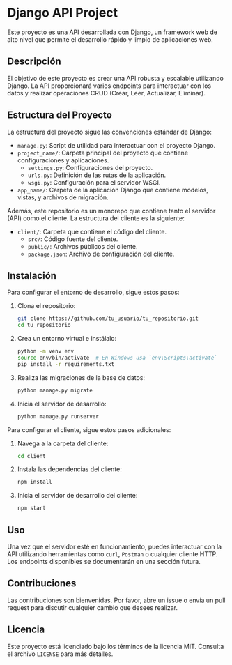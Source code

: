# Django API Project

Este proyecto es una API desarrollada con Django, un framework web de alto nivel que permite el desarrollo rápido y limpio de aplicaciones web.

## Descripción

El objetivo de este proyecto es crear una API robusta y escalable utilizando Django. La API proporcionará varios endpoints para interactuar con los datos y realizar operaciones CRUD (Crear, Leer, Actualizar, Eliminar).

## Estructura del Proyecto

La estructura del proyecto sigue las convenciones estándar de Django:

- `manage.py`: Script de utilidad para interactuar con el proyecto Django.
- `project_name/`: Carpeta principal del proyecto que contiene configuraciones y aplicaciones.
  - `settings.py`: Configuraciones del proyecto.
  - `urls.py`: Definición de las rutas de la aplicación.
  - `wsgi.py`: Configuración para el servidor WSGI.
- `app_name/`: Carpeta de la aplicación Django que contiene modelos, vistas, y archivos de migración.

Además, este repositorio es un monorepo que contiene tanto el servidor (API) como el cliente. La estructura del cliente es la siguiente:

- `client/`: Carpeta que contiene el código del cliente.
  - `src/`: Código fuente del cliente.
  - `public/`: Archivos públicos del cliente.
  - `package.json`: Archivo de configuración del cliente.

## Instalación

Para configurar el entorno de desarrollo, sigue estos pasos:

1. Clona el repositorio:
    ```bash
    git clone https://github.com/tu_usuario/tu_repositorio.git
    cd tu_repositorio
    ```

2. Crea un entorno virtual e instálalo:
    ```bash
    python -m venv env
    source env/bin/activate  # En Windows usa `env\Scripts\activate`
    pip install -r requirements.txt
    ```

3. Realiza las migraciones de la base de datos:
    ```bash
    python manage.py migrate
    ```

4. Inicia el servidor de desarrollo:
    ```bash
    python manage.py runserver
    ```

Para configurar el cliente, sigue estos pasos adicionales:

1. Navega a la carpeta del cliente:
    ```bash
    cd client
    ```

2. Instala las dependencias del cliente:
    ```bash
    npm install
    ```

3. Inicia el servidor de desarrollo del cliente:
    ```bash
    npm start
    ```

## Uso

Una vez que el servidor esté en funcionamiento, puedes interactuar con la API utilizando herramientas como `curl`, `Postman` o cualquier cliente HTTP. Los endpoints disponibles se documentarán en una sección futura.

## Contribuciones

Las contribuciones son bienvenidas. Por favor, abre un issue o envía un pull request para discutir cualquier cambio que desees realizar.

## Licencia

Este proyecto está licenciado bajo los términos de la licencia MIT. Consulta el archivo `LICENSE` para más detalles.
